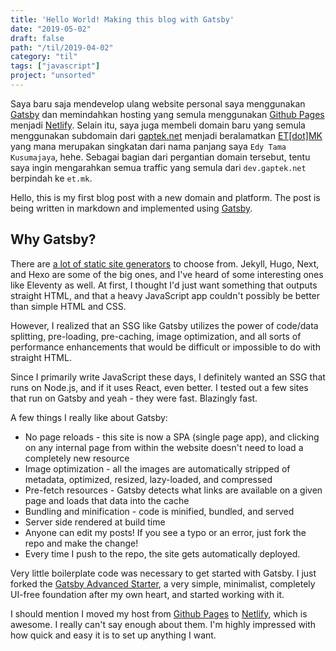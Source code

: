 ```yaml
---
title: 'Hello World! Making this blog with Gatsby'
date: "2019-05-02"
draft: false
path: "/til/2019-04-02"
category: "til"
tags: ["javascript"]
project: "unsorted"
---
```


Saya baru saja mendevelop ulang website personal saya menggunakan [Gatsby](https://gatsbyjs.org) dan memindahkan hosting yang semula menggunakan [Github Pages](https://pages.github.com) menjadi [Netlify](https://netlify.com). Selain itu, saya juga membeli domain baru yang semula menggunakan subdomain dari [gaptek.net](https://gaptek.net) menjadi beralamatkan [ET[dot]MK](https://et.mk) yang mana merupakan singkatan dari nama panjang saya ``Edy Tama Kusumajaya``, hehe. Sebagai bagian dari pergantian domain tersebut, tentu saya ingin mengarahkan semua traffic yang semula dari ``dev.gaptek.net`` berpindah ke ``et.mk``.


Hello, this is my first blog post with a new domain and platform. The post is being written in markdown and implemented using [Gatsby](https://www.gatsbyjs.org).


## Why Gatsby?

There are [a lot of static site generators](https://www.staticgen.com/) to choose from. Jekyll, Hugo, Next, and Hexo are some of the big ones, and I've heard of some interesting ones like Eleventy as well. At first, I thought I'd just want something that outputs straight HTML, and that a heavy JavaScript app couldn't possibly be better than simple HTML and CSS.

However, I realized that an SSG like Gatsby utilizes the power of code/data splitting, pre-loading, pre-caching, image optimization, and all sorts of performance enhancements that would be difficult or impossible to do with straight HTML.

Since I primarily write JavaScript these days, I definitely wanted an SSG that runs on Node.js, and if it uses React, even better. I tested out a few sites that run on Gatsby and yeah - they were fast. Blazingly fast.

A few things I really like about Gatsby:

- No page reloads - this site is now a SPA (single page app), and clicking on any internal page from within the website doesn't need to load a completely new resource
- Image optimization - all the images are automatically stripped of metadata, optimized, resized, lazy-loaded, and compressed
- Pre-fetch resources - Gatsby detects what links are available on a given page and loads that data into the cache
- Bundling and minification - code is minified, bundled, and served
- Server side rendered at build time
- Anyone can edit my posts! If you see a typo or an error, just fork the repo and make the change!
- Every time I push to the repo, the site gets automatically deployed.

Very little boilerplate code was necessary to get started with Gatsby. I just forked the [Gatsby Advanced Starter](https://github.com/vagr9k/gatsby-advanced-starter/), a very simple, minimalist, completely UI-free foundation after my own heart, and started working with it.

I should mention I moved my host from [Github Pages](https://pages.github.com/) to [Netlify](https://www.netlify.com/), which is awesome. I really can't say enough about them. I'm highly impressed with how quick and easy it is to set up anything I want.